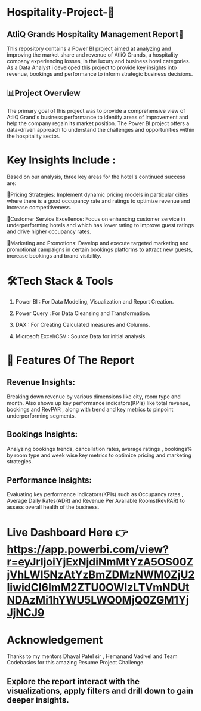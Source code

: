 # Hospitality-Project-🏨
## AtliQ Grands Hospitality Management Report📄
This repository contains a Power BI project aimed at analyzing and improving the market share and revenue of AtliQ Grands, a hospitality company experiencing losses, in the luxury and business hotel categories.  As a Data Analyst i developed this project to provide key insights into revenue, bookings and performance to inform strategic business decisions.

## 📊Project Overview 
The primary goal of this project was to provide a comprehensive view of AtliQ Grand's business performance to identify areas of improvement and help the company regain its market position. The Power BI project offers a data-driven approach to understand the challenges and opportunities within the hospitality sector.

# Key Insights Include : 
Based on our analysis, three key areas for the hotel's continued success are:

🔸Pricing Strategies: Implement dynamic pricing models in particular cities where there is a good occupancy rate and ratings to optimize revenue and increase competitiveness.

🔸Customer Service Excellence: Focus on enhancing customer service in underperforming hotels and which has lower rating  to improve guest ratings and drive higher occupancy rates.

🔸Marketing and Promotions:  Develop and execute targeted marketing and promotional campaigns in certain bookings platforms to attract new guests, increase bookings and brand visibility.

# 🛠️Tech Stack & Tools 
1. Power BI : For Data Modeling, Visualization and Report Creation.

2. Power Query : For Data Cleansing and Transformation.

3. DAX : For Creating Calculated measures and  Columns.

4. Microsoft Excel/CSV : Source Data for initial analysis.

# 🚀 Features Of The Report 
## Revenue Insights:
Breaking down revenue by various dimensions like city, room type and month. Also shows up key performance indicators(KPIs) like total revenue, bookings and RevPAR , along with trend and key metrics to pinpoint underperforming segments.
## Bookings Insights:
Analyzing bookings trends, cancellation rates, average ratings , bookings% by room type and week wise key metrics to optimize pricing and marketing strategies.
## Performance Insights:
Evaluating key performance indicators(KPIs) such as Occupancy rates , Average Daily Rates(ADR) and Revenue Per Available Rooms(RevPAR) to assess overall health of the business.


# Live Dashboard Here 👉 https://app.powerbi.com/view?r=eyJrIjoiYjExNjdiNmMtYzA5OS00ZjVhLWI5NzAtYzBmZDMzNWM0ZjU2IiwidCI6ImM2ZTU0OWIzLTVmNDUtNDAzMi1hYWU5LWQ0MjQ0ZGM1YjJjNCJ9
 
# Acknowledgement 
Thanks to my mentors Dhaval Patel sir , Hemanand Vadivel and Team Codebasics for this amazing Resume Project Challenge.

## Explore the report interact with the visualizations, apply filters and drill down to gain deeper insights.
      
 



 
